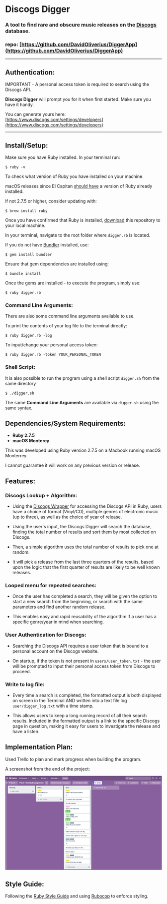 # Discogs Digger

### A tool to find rare and obscure music releases on the [Discogs](https://www.discogs.com/) database.

### repo: [https://github.com/DavidOliverius/DiggerApp](https://github.com/DavidOliverius/DiggerApp)
---
## Authentication:
IMPORTANT - A personal access token is required to search using the Discogs API.

**Discogs Digger** will prompt you for it when first started. Make sure you have it handy.

You can generate yours here: [https://www.discogs.com/settings/developers](https://www.discogs.com/settings/developers)

---
## Install/Setup:

Make sure you have Ruby installed. In your terminal run:
```
$ ruby -v
```
To check what version of Ruby you have installed on your machine.

macOS releases since El Capitan [should have](https://www.ruby-lang.org/en/documentation/installation/#:~:text=Homebrew%20(macOS),El%20Capitan%20(10.11).) a version of Ruby already installed. 

If not 2.7.5 or higher, consider updating with:

```
$ brew install ruby
```

Once you have confirmed that Ruby is installed, [download](https://github.com/DavidOliverius/DiggerApp/archive/refs/heads/main.zip) this repository to your local machine.

In your terminal, navigate to the root folder where `digger.rb` is located. 

If you do not have [Bundler](https://bundler.io/) installed, use:
```
$ gem install bundler
```

Ensure that gem dependencies are installed using:
```
$ bundle install
```

Once the gems are installed - to execute the program, simply use:
```
$ ruby digger.rb
```
### Command Line Arguments:
There are also some command line arguments available to use.

To print the contents of your log file to the terminal directly:
```
$ ruby digger.rb -log
```
To input/change your personal access token:
```
$ ruby digger.rb -token YOUR_PERSONAL_TOKEN
```
### Shell Script:
It is also possible to run the program using a shell script `digger.sh` from the same directory
```
$ ./digger.sh
```
The same **Command Line Arguments** are available via `digger.sh` using the same syntax.

## Dependencies/System Requirements:
- **Ruby 2.7.5**
- **macOS Monterey**

This was developed using Ruby version 2.7.5 on a Macbook running macOS Monterrey.

I cannot guarantee it will work on any previous version or release.



## Features:

### Discogs Lookup + Algorithm:
- Using the [Discogs Wrapper](https://github.com/buntine/discogs) for accessing the Discogs API in Ruby, users have a choice of format (Vinyl/CD), multiple genres of electronic music (up to three), as well as the choice of year of release. 

- Using the user's input, the Discogs Digger will search the database, finding the total number of results and sort them by most collected on Discogs. 

- Then, a simple algorithm uses the total number of results to pick one at random. 

- It will pick a release from the last three quarters of the results, based upon the logic that the first quarter of results are likely to be well known releases.

### Looped menu for repeated searches:
- Once the user has completed a search, they will be given the option to start a new search from the beginning, or search with the same parameters and find another random release. 

- This enables easy and rapid reusability of the algorithm if a user has a specific genre/year in mind when searching.

### User Authentication for Discogs:
- Searching the Discogs API requires a user token that is bound to a personal account on the Discogs website. 

- On startup, if the token is not present in `users/user_token.txt` - the user will be prompted to input their personal access token from Discogs to proceed.

### Write to log file:
- Every time a search is completed, the formatted output is both displayed on screen in the Terminal AND written into a text file log `user/digger_log.txt` with a time stamp. 

- This allows users to keep a long running record of all their search results. Included in the formatted output is a link to the specific Discogs page in question, making it easy for users to investigate the release and have a listen.

## Implementation Plan:
Used Trello to plan and mark progress when building the program.

A screenshot from the end of the project:

![Trello End Board](docs/trello_end.png)

## Style Guide:
Following the [Ruby Style Guide](https://rubystyle.guide/) and using [Rubocop](https://rubocop.org/) to enforce styling.

